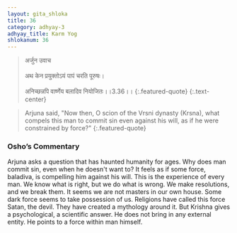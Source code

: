 ```yaml
---
layout: gita_shloka
title: 36
category: adhyay-3
adhyay_title: Karm Yog
shlokanum: 36
---
```


> अर्जुन उवाच<br><br>अथ केन प्रयुक्तोऽयं पापं चरति पूरुषः।<br><br>अनिच्छन्नपि वार्ष्णेय बलादिव नियोजितः।।3.36।।
{:.featured-quote}
{:.text-center}

> Arjuna said, "Now then, O scion of the Vrsni dynasty (Krsna), what compels this man to commit sin even against his will, as if he were constrained by force?"
{:.featured-quote}

### Osho’s Commentary
Arjuna asks a question that has haunted humanity for ages. Why does man commit sin, even when he doesn't want to? It feels as if some force, baladiva, is compelling him against his will.
This is the experience of every man. We know what is right, but we do what is wrong. We make resolutions, and we break them. It seems we are not masters in our own house. Some dark force seems to take possession of us.
Religions have called this force Satan, the devil. They have created a mythology around it. But Krishna gives a psychological, a scientific answer. He does not bring in any external entity. He points to a force within man himself.

